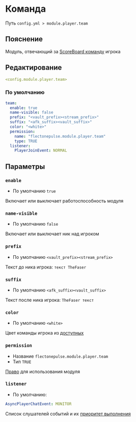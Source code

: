 # Команда
Путь `config.yml > module.player.team`

## Пояснение
Модуль, отвечающий за [ScoreBoard команду](https://ru.minecraft.wiki/w/%D0%9A%D0%BE%D0%BC%D0%B0%D0%BD%D0%B4%D1%8B_%D0%BA%D0%BE%D0%BD%D1%81%D0%BE%D0%BB%D0%B8/team) игрока

## Редактирование
```yaml
<config.module.player.team>
```

### По умолчанию
```yaml
team:
  enable: true
  name-visible: false
  prefix: "<vault_prefix><stream_prefix>"
  suffix: "<afk_suffix><vault_suffix>"
  color: "<white>"
  permission:
    name: "flectonepulse.module.player.team"
    type: TRUE
  listener:
    PlayerJoinEvent: NORMAL
```

## Параметры

### `enable`
- По умолчанию `true`

Включает или выключает работоспособность модуля

### `name-visible`
- По умолчанию `false`

Включает или выключает ник над игроком

### `prefix`
- По умолчанию `<vault_prefix><stream_prefix>`

Текст до ника игрока: `текст TheFaser`

### `suffix`
- По умолчанию `<afk_suffix><vault_suffix>`

Текст после ника игрока: `TheFaser текст`

### `color`
- По умолчанию `<white>`

Цвет команды игрока из [доступных](#доступные-цвета)

### `permission`
- Название `flectonepulse.module.player.team`
- Тип `TRUE`

[Право](/ru/config/module/#пояснение) для использования модуля

### `listener`
- По умолчанию:
```yaml
AsyncPlayerChatEvent: MONITOR
```

Список слушателей событий и их [приоритет выполнения](#приоритет-выполнения)

<!--@include: @/ru/parts/color.md-->

<!--@include: @/ru/parts/listener.md-->
